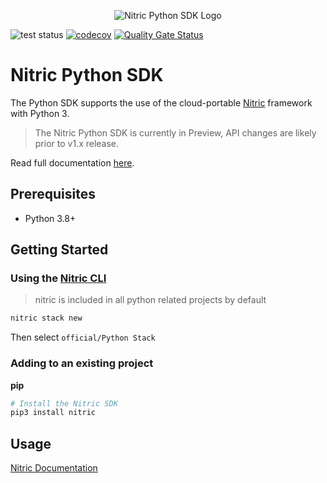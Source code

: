 <p align="center">
  <img src="https://github.com/nitrictech/python-sdk/raw/main/docs/assets/dot-matrix-logo-python.png" alt="Nitric Python SDK Logo"/>
</p>

![test status](https://github.com/nitrictech/python-sdk/actions/workflows/test.yaml/badge.svg?branch=main)
[![codecov](https://codecov.io/gh/nitrictech/python-sdk/branch/main/graph/badge.svg?token=SBFRNSZ4ZF)](https://codecov.io/gh/nitrictech/python-sdk)
[![Quality Gate Status](https://sonarcloud.io/api/project_badges/measure?project=nitrictech_python-sdk&metric=alert_status)](https://sonarcloud.io/dashboard?id=nitrictech_python-sdk)

# Nitric Python SDK

The Python SDK supports the use of the cloud-portable [Nitric](https://nitric.io) framework with Python 3.

> The Nitric Python SDK is currently in Preview, API changes are likely prior to v1.x release.

Read full documentation [here](https://nitrictech.github.io/python-sdk/).

## Prerequisites

- Python 3.8+

## Getting Started

### Using the [Nitric CLI](https://github.com/nitrictech/cli)

> nitric is included in all python related projects by default

```bash
nitric stack new
```

Then select `official/Python Stack`

### Adding to an existing project

**pip**

```bash
# Install the Nitric SDK
pip3 install nitric
```

## Usage
[Nitric Documentation](https://nitric.io/docs)